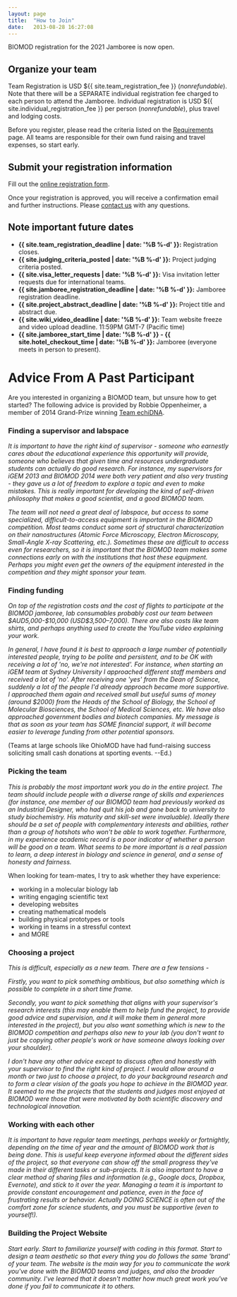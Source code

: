 ```yaml
---
layout: page
title:  "How to Join"
date:   2013-08-28 16:27:08
---
```



BIOMOD registration for the 2021 Jamboree is now open.  

## Organize your team

Team Registration is USD ${{ site.team_registration_fee }} (*nonrefundable*). Note that there will be a SEPARATE individual registration fee charged to each person to attend the Jamboree. Individual registration is USD ${{ site.individual_registration_fee }} per person (*nonrefundable*), plus travel and lodging costs.

Before you register, please read the criteria listed on the [Requirements](/requirements) page. All teams are responsible for their own fund raising and travel expenses, so start early.

## Submit your registration information

Fill out the [online registration form](https://biomod.wufoo.com/forms/2021-team-registration-form/).

Once your registration is approved, you will receive a confirmation email and further instructions. Please [contact us](/contact) with any questions.

## Note important future dates

- **{{ site.team_registration_deadline | date: '%B %-d' }}:** Registration closes.
- **{{ site.judging_criteria_posted | date: '%B %-d' }}:** Project judging criteria posted.
- **{{ site.visa_letter_requests | date: '%B %-d' }}:** Visa invitation letter requests due for international teams.
- **{{ site.jamboree_registration_deadline | date: '%B %-d' }}:** Jamboree registration deadline.
- **{{ site.project_abstract_deadline | date: '%B %-d' }}:** Project title and abstract due.
- **{{ site.wiki_video_deadline | date: '%B %-d' }}:** Team website freeze and video upload deadline. 11:59PM GMT-7 (Pacific time)
- **{{ site.jamboree_start_time | date: '%B %-d' }} - {{ site.hotel_checkout_time | date: '%B %-d' }}:** Jamboree (everyone meets in person to present).


# Advice From A Past Participant

Are you interested in organizing a BIOMOD team, but unsure how to get started? The following advice is provided by Robbie Oppenheimer, a member of 2014 Grand-Prize winning [Team echiDNA](http://openwetware.org/wiki/Biomod/2014/VCCRI).


### Finding a supervisor and labspace

<i>
It is important to have the right kind of supervisor - someone who earnestly cares about the educational experience this opportunity will provide, someone who believes that given time and resources undergraduate students can actually do good research. For instance, my supervisors for iGEM 2013 and BIOMOD 2014 were both very patient and also very trusting - they gave us a lot of freedom to explore a topic and even to make mistakes. This is really important for developing the kind of self-driven philosophy that makes a good scientist, and a good BIOMOD team.

The team will not need a great deal of labspace, but access to some specialized, difficult-to-access equipment is important in the BIOMOD competition. Most teams conduct some sort of structural characterization on their nanostructures (Atomic Force Microscopy, Electron Microscopy, Small-Angle X-ray Scattering, etc.). Sometimes these are difficult to access even for researchers, so it is important that the BIOMOD team makes some connections early on with the institutions that host these equipment. Perhaps you might even get the owners of the equipment interested in the competition and they might sponsor your team.
</i>

### Finding funding

<i>
On top of the registration costs and the cost of flights to participate at the BIOMOD jamboree, lab consumables probably cost our team between $AUD5,000-$10,000 (USD$3,500–7,000). There are also costs like team shirts, and perhaps anything used to create the YouTube video explaining your work.

In general, I have found it is best to approach a large number of potentially interested people, trying to be polite and persistent, and to be OK with receiving a lot of 'no, we're not interested'. For instance, when starting an iGEM team at Sydney University I approached different staff members and received a lot of 'no'. After receiving one 'yes' from the Dean of Science, suddenly a lot of the people I'd already approach became more supportive. I approached them again and received small but useful sums of money (around $2000) from the Heads of the School of Biology, the School of Molecular Biosciences, the School of Medical Sciences, etc. We have also approached government bodies and biotech companies. My message is that as soon as your team has SOME financial support, it will become easier to leverage funding from other potential sponsors.
</i>

(Teams at large schools like OhioMOD have had fund-raising success soliciting small cash donations at sporting events. --Ed.)

### Picking the team

<i>
This is probably the most important work you do in the entire project. The team should include people with a diverse range of skills and experiences (for instance, one member of our BIOMOD team had previously worked as an Industrial Designer, who had quit his job and gone back to university to study biochemistry. His maturity and skill-set were invaluable). Ideally there should be a set of people with complementary interests and abilities, rather than a group of hotshots who won't be able to work together. Furthermore, in my experience academic record is a poor indicator of whether a person will be good on a team. What seems to be more important is a real passion to learn, a deep interest in biology and science in general, and a sense of honesty and fairness.
</i>

When looking for team-mates, I try to ask whether they have experience:
- working in a molecular biology lab
- writing engaging scientific text
- developing websites
- creating mathematical models
- building physical prototypes or tools
- working in teams in a stressful context
- and MORE

### Choosing a project

<i>
This is difficult, especially as a new team. There are a few tensions -

Firstly, you want to pick something ambitious, but also something which is possible to complete in a short time frame.

Secondly, you want to pick something that aligns with your supervisor's research interests (this may enable them to help fund the project, to provide good advice and supervision, and it will make them in general more interested in the project), but you also want something which is new to the BIOMOD competition and perhaps also new to your lab (you don't want to just be copying other people's work or have someone always looking over your shoulder).

I don't have any other advice except to discuss often and honestly with your supervisor to find the right kind of project. I would allow around a month or two just to choose a project, to do your background research and to form a clear vision of the goals you hope to achieve in the BIOMOD year. It seemed to me the projects that the students and judges most enjoyed at BIOMOD were those that were motivated by both scientific discovery and technological innovation.
</i>

### Working with each other

<i>
It is important to have regular team meetings, perhaps weekly or fortnightly, depending on the time of year and the amount of BIOMOD work that is being done. This is useful keep everyone informed about the different sides of the project, so that everyone can show off the small progress they've made in their different tasks or sub-projects. It is also important to have a clear method of sharing files and information (e.g.,  Google docs, Dropbox, Evernote), and stick to it over the year. Managing a team it is important to provide constant encouragement and patience, even in the face of frustrating results or behavior. Actually DOING SCIENCE is often out of the comfort zone for science students, and you must be supportive (even to yourself!).
</i>

### Building the Project Website

<i>
Start early. Start to familiarize yourself with coding in this format. Start to design a team aesthetic so that every thing you do follows the same 'brand' of your team. The website is the main way for you to communicate the work you've done with the BIOMOD teams and judges, and also the broader community. I've learned that it doesn't matter how much great work you've done if you fail to communicate it to others.
</i>
